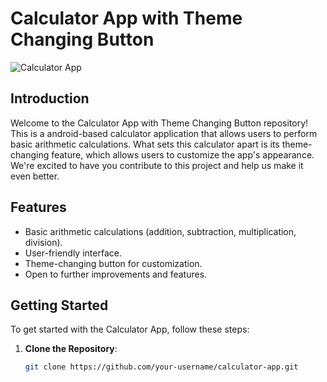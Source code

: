 # Calculator App with Theme Changing Button

![Calculator App](https://cdn.pixabay.com/photo/2022/05/08/03/10/calculator-7181192_1280.png)

## Introduction

Welcome to the Calculator App with Theme Changing Button repository! This is a android-based calculator application that allows users to perform basic arithmetic calculations. What sets this calculator apart is its theme-changing feature, which allows users to customize the app's appearance. We're excited to have you contribute to this project and help us make it even better.

## Features

- Basic arithmetic calculations (addition, subtraction, multiplication, division).
- User-friendly interface.
- Theme-changing button for customization.
- Open to further improvements and features.

## Getting Started

To get started with the Calculator App, follow these steps:

1. **Clone the Repository**:

   ```bash
   git clone https://github.com/your-username/calculator-app.git
